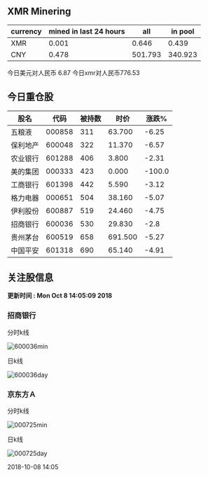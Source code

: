 ## XMR Minering

|currency|mined in last 24 hours|all|in pool|
|---|---|---|---|
|XMR|0.001|0.646|0.439|
|CNY|0.478|501.793|340.923|

今日美元对人民币 6.87	今日xmr对人民币776.53


## 今日重仓股 

|股名|代码|被持数|时价|涨跌%|
|---|---|---|---|---|
|五粮液|000858|311|63.700|-6.25|
|保利地产|600048|322|11.370|-6.57|
|农业银行|601288|406|3.800|-2.31|
|美的集团|000333|423|0.000|-100.0|
|工商银行|601398|442|5.590|-3.12|
|格力电器|000651|504|38.160|-5.07|
|伊利股份|600887|519|24.460|-4.75|
|招商银行|600036|530|29.830|-2.8|
|贵州茅台|600519|658|691.500|-5.27|
|中国平安|601318|690|65.140|-4.91|

## 关注股信息
**更新时间 : Mon Oct  8 14:05:09 2018**
### 招商银行 
分时k线

![600036min](http://image.sinajs.cn/newchart/min/n/sh600036.gif)

日k线

![600036day](http://image.sinajs.cn/newchart/daily/n/sh600036.gif)

### 京东方Ａ 
分时k线

![000725min](http://image.sinajs.cn/newchart/min/n/sz000725.gif)

日k线

![000725day](http://image.sinajs.cn/newchart/daily/n/sz000725.gif)

2018-10-08 14:05